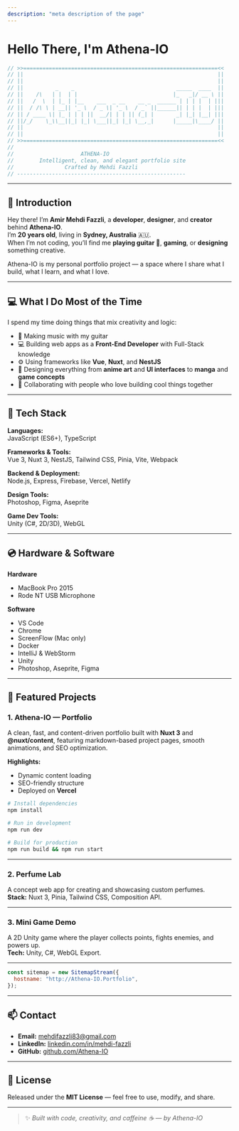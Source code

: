 ```yaml
---
description: "meta description of the page"
---
```


# Hello There, I'm Athena-IO

```javascript
// >>=============================================================<<
// ||                                                             ||
// ||                                                             ||
// ||          _    _                                _____  ____  ||
// ||    /\   | |  | |                              |_   _|/ __ \ ||
// ||   /  \  | |_ | |__    ___  _ __    __ _  ______ | | | |  | |||
// ||  / /\ \ | __|| '_ \  / _ \| '_ \  / _` ||______|| | | |  | |||
// || / ____ \| |_ | | | ||  __/| | | || (_| |       _| |_| |__| |||
// ||/_/    \_\\__||_| |_| \___||_| |_| \__,_|      |_____|\____/ ||
// ||                                                             ||
// ||                                                             ||
// >>=============================================================<<
//
//                     ATHENA-IO
//        Intelligent, clean, and elegant portfolio site
//                Crafted by Mehdi Fazzli
// -----------------------------------------------------
```

---

## 👋 Introduction

Hey there! I’m **Amir Mehdi Fazzli**, a **developer**, **designer**, and **creator** behind **Athena-IO**.  
I’m **20 years old**, living in **Sydney, Australia** 🇦🇺.  
When I’m not coding, you’ll find me **playing guitar 🎸**, **gaming**, or **designing** something creative.

Athena-IO is my personal portfolio project — a space where I share what I build, what I learn, and what I love.

---

## 💻 What I Do Most of the Time

I spend my time doing things that mix creativity and logic:

- 🎸 Making music with my guitar
- 💻 Building web apps as a **Front-End Developer** with Full-Stack knowledge
- ⚙️ Using frameworks like **Vue**, **Nuxt**, and **NestJS**
- 🎨 Designing everything from **anime art** and **UI interfaces** to **manga** and **game concepts**
- 🤝 Collaborating with people who love building cool things together

---

## 🧰 Tech Stack

**Languages:**  
JavaScript (ES6+), TypeScript

**Frameworks & Tools:**  
Vue 3, Nuxt 3, NestJS, Tailwind CSS, Pinia, Vite, Webpack

**Backend & Deployment:**  
Node.js, Express, Firebase, Vercel, Netlify

**Design Tools:**  
Photoshop, Figma, Aseprite

**Game Dev Tools:**  
Unity (C#, 2D/3D), WebGL

---

## 💿 Hardware & Software

**Hardware**

- MacBook Pro 2015
- Rode NT USB Microphone

**Software**

- VS Code
- Chrome
- ScreenFlow (Mac only)
- Docker
- IntelliJ & WebStorm
- Unity
- Photoshop, Aseprite, Figma

---

## 🚀 Featured Projects

### 1. Athena-IO — Portfolio

A clean, fast, and content-driven portfolio built with **Nuxt 3** and **@nuxt/content**, featuring markdown-based project pages, smooth animations, and SEO optimization.

**Highlights:**

- Dynamic content loading
- SEO-friendly structure
- Deployed on **Vercel**

```bash
# Install dependencies
npm install

# Run in development
npm run dev

# Build for production
npm run build && npm run start
```

---

### 2. Perfume Lab

A concept web app for creating and showcasing custom perfumes.  
**Stack:** Nuxt 3, Pinia, Tailwind CSS, Composition API.

---

### 3. Mini Game Demo

A 2D Unity game where the player collects points, fights enemies, and powers up.  
**Tech:** Unity, C#, WebGL Export.

---

```javascript
const sitemap = new SitemapStream({
  hostname: "http://Athena-IO.Portfolio",
});
```

---

## 📫 Contact

- **Email:** mehdifazzli83@gmail.com
- **LinkedIn:** [linkedin.com/in/mehdi-fazzli](https://www.linkedin.com/in/mehdi-fazzli-458619334/)
- **GitHub:** [github.com/Athena-IO](https://github.com/Athena-IO)

---

## 📜 License

Released under the **MIT License** — feel free to use, modify, and share.

---

> ✨ _Built with code, creativity, and caffeine ☕ — by Athena-IO_
